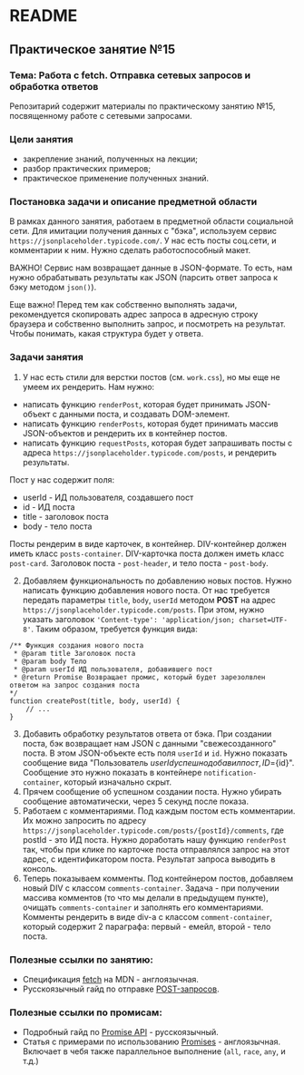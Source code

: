 # README

## Практическое занятие №15

### Тема: Работа с fetch. Отправка сетевых запросов и обработка ответов

Репозитарий содержит материалы по практическому занятию №15, посвященному работе с сетевыми запросами.

### Цели занятия
- закрепление знаний, полученных на лекции;
- разбор практических примеров;
- практическое применение полученных знаний.

### Постановка задачи и описание предметной области
В рамках данного занятия, работаем в предметной области социальной сети. Для имитации получения данных с "бэка", используем сервис `https://jsonplaceholder.typicode.com/`. У нас есть посты соц.сети, и комментарии к ним. Нужно сделать работоспособный макет.

ВАЖНО! Сервис нам возвращает данные в JSON-формате. То есть, нам нужно обрабатывать результаты как JSON (парсить ответ запроса к бэку методом `json()`).

Еще важно! Перед тем как собственно выполнять задачи, рекомендуется скопировать адрес запроса в адресную строку браузера и собственно выполнить запрос, и посмотреть на результат. Чтобы понимать, какая структура будет у ответа.

### Задачи занятия
1. У нас есть стили для верстки постов (см. `work.css`), но мы еще не умеем их рендерить. Нам нужно:
 - написать функцию `renderPost`, которая будет принимать JSON-объект с данными поста, и создавать DOM-элемент.
 - написать функцию `renderPosts`, которая будет принимать массив JSON-объектов и рендерить их в контейнер постов.
 - написать функцию `requestPosts`, которая будет запрашивать посты с адреса `https://jsonplaceholder.typicode.com/posts`, и рендерить результаты.

Пост у нас содержит поля:
 - userId - ИД пользователя, создавшего пост
 - id - ИД поста
 - title - заголовок поста
 - body - тело поста

Посты рендерим в виде карточек, в контейнер. DIV-контейнер должен иметь класс `posts-container`. DIV-карточка поста должен иметь класс `post-card`. Заголовок поста - `post-header`, и тело поста - `post-body`.

2. Добавляем функциональность по добавлению новых постов. Нужно написать функцию добавления нового поста. От нас требуется передать параметры `title`, `body`, `userId` методом <b>POST</b> на адрес `https://jsonplaceholder.typicode.com/posts`. При этом, нужно указать заголовок `'Content-type': 'application/json; charset=UTF-8'`. Таким образом, требуется функция вида:
```
/** Функция создания нового поста
 * @param title Заголовок поста
 * @param body Тело
 * @param userId ИД пользователя, добавившего пост
 * @return Promise Возвращает промис, который будет зарезолвлен ответом на запрос создания поста
*/
function createPost(title, body, userId) {
    // ...
}
```
3. Добавить обработку результатов ответа от бэка. При создании поста, бэк возвращает нам JSON с данными "свежесозданного" поста. В этом JSON-объекте есть поля `userId` и `id`. Нужно показать сообщение вида "Пользователь ${userId} успешно добавил пост, ID=${id}". Сообщение это нужно показать в контейнере `notification-container`, который изначально скрыт.
4. Прячем сообщение об успешном создании поста. Нужно убирать сообщение автоматически, через 5 секунд после показа.
5. Работаем с комментариями. Под каждым постом есть комментарии. Их можно запросить по адресу `https://jsonplaceholder.typicode.com/posts/{postId}/comments`, где postId - это ИД поста. Нужно доработать нашу функцию `renderPost` так, чтобы при клике по карточке поста отправлялся запрос на этот адрес, с идентификатором поста. Результат запроса выводить в консоль.
6. Теперь показываем комменты. Под контейнером постов, добавляем новый DIV с классом `comments-container`. Задача - при получении массива комментов (то что мы делали в предыдущем пункте), очищать `comments-container` и заполнять его комментариями. Комменты рендерить в виде div-а с классом `comment-container`, который содержит 2 параграфа: первый - емейл, второй - тело поста.

### Полезные ссылки по занятию:
 - Спецификация [fetch](https://developer.mozilla.org/en-US/docs/Web/API/fetch) на MDN - англоязычная.
 - Русскоязычный гайд по отправке [POST-запросов](https://learn.javascript.ru/fetch#post-zaprosy).
### Полезные ссылки по промисам:
 - Подробный гайд по [Promise API](https://learn.javascript.ru/promise-basics) - русскоязычный.
 - Статья с примерами по использованию [Promises](https://www.freecodecamp.org/news/javascript-promise-tutorial-how-to-resolve-or-reject-promises-in-js/) - англоязычная. Включает в чебя также параллельное выполнение (`all`, `race`, `any`, и т.д.)
